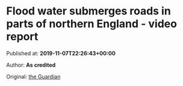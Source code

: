 
# Flood water submerges roads in parts of northern England - video report

Published at: **2019-11-07T22:26:43+00:00**

Author: **As credited**

Original: [the Guardian](https://www.theguardian.com/environment/video/2019/nov/07/heavy-rainfall-floods-streets-of-sheffield-video)


